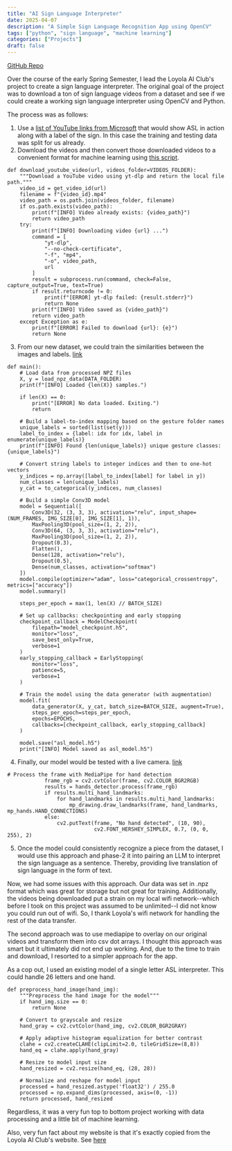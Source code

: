 ```yaml
---
title: "AI Sign Language Interpreter"
date: 2025-04-07
description: "A Simple Sign Language Recognition App using OpenCV"
tags: ["python", "sign language", "machine learning"]
categories: ["Projects"]
draft: false
---
```


[GitHub Repo](https://github.com/loyolaaiclub/Sign-Language-Recognition)

Over the course of the early Spring Semester, I lead the Loyola AI Club's project to create a sign language 
interpreter. The original goal of the project was to download a ton of sign language videos from a dataset and see if we could create a working sign language interpreter using OpenCV and Python. 

The process was as follows:

1. Use a [list of YouTube links from Microsoft](https://github.com/loyolaaiclub/Sign-Language-Recognition/blob/8be753d802f3424ba300037bf7bb17334a498997/MS-ASL/MSASL_val.json) that would show ASL in action along with a label of the sign. In this case the training and testing data was split for us already.
2. Download the videos and then convert those downloaded videos to a convenient format for machine learning using [this script](https://github.com/loyolaaiclub/Sign-Language-Recognition/blob/8be753d802f3424ba300037bf7bb17334a498997/json_process.py). 

```
def download_youtube_video(url, videos_folder=VIDEOS_FOLDER):
    """Download a YouTube video using yt-dlp and return the local file path."""
    video_id = get_video_id(url)
    filename = f"{video_id}.mp4"
    video_path = os.path.join(videos_folder, filename)
    if os.path.exists(video_path):
        print(f"[INFO] Video already exists: {video_path}")
        return video_path
    try:
        print(f"[INFO] Downloading video {url} ...")
        command = [
            "yt-dlp",
            "--no-check-certificate",
            "-f", "mp4",
            "-o", video_path,
            url
        ]
        result = subprocess.run(command, check=False, capture_output=True, text=True)
        if result.returncode != 0:
            print(f"[ERROR] yt-dlp failed: {result.stderr}")
            return None
        print(f"[INFO] Video saved as {video_path}")
        return video_path
    except Exception as e:
        print(f"[ERROR] Failed to download {url}: {e}")
        return None
```

3. From our new dataset, we could train the similarities between the images and labels. [link](https://github.com/loyolaaiclub/Sign-Language-Recognition/blob/8be753d802f3424ba300037bf7bb17334a498997/json_training.py)

```
def main():
    # Load data from processed NPZ files
    X, y = load_npz_data(DATA_FOLDER)
    print(f"[INFO] Loaded {len(X)} samples.")

    if len(X) == 0:
        print("[ERROR] No data loaded. Exiting.")
        return

    # Build a label-to-index mapping based on the gesture folder names
    unique_labels = sorted(list(set(y)))
    label_to_index = {label: idx for idx, label in enumerate(unique_labels)}
    print(f"[INFO] Found {len(unique_labels)} unique gesture classes: {unique_labels}")

    # Convert string labels to integer indices and then to one-hot vectors
    y_indices = np.array([label_to_index[label] for label in y])
    num_classes = len(unique_labels)
    y_cat = to_categorical(y_indices, num_classes)

    # Build a simple Conv3D model
    model = Sequential([
        Conv3D(32, (3, 3, 3), activation="relu", input_shape=(NUM_FRAMES, IMG_SIZE[0], IMG_SIZE[1], 1)),
        MaxPooling3D(pool_size=(1, 2, 2)),
        Conv3D(64, (3, 3, 3), activation="relu"),
        MaxPooling3D(pool_size=(1, 2, 2)),
        Dropout(0.3),
        Flatten(),
        Dense(128, activation="relu"),
        Dropout(0.5),
        Dense(num_classes, activation="softmax")
    ])
    model.compile(optimizer="adam", loss="categorical_crossentropy", metrics=["accuracy"])
    model.summary()

    steps_per_epoch = max(1, len(X) // BATCH_SIZE)

    # Set up callbacks: checkpointing and early stopping
    checkpoint_callback = ModelCheckpoint(
        filepath="model_checkpoint.h5",
        monitor="loss",
        save_best_only=True,
        verbose=1
    )
    early_stopping_callback = EarlyStopping(
        monitor="loss",
        patience=5,
        verbose=1
    )

    # Train the model using the data generator (with augmentation)
    model.fit(
        data_generator(X, y_cat, batch_size=BATCH_SIZE, augment=True),
        steps_per_epoch=steps_per_epoch,
        epochs=EPOCHS,
        callbacks=[checkpoint_callback, early_stopping_callback]
    )

    model.save("asl_model.h5")
    print("[INFO] Model saved as asl_model.h5")
```

4. Finally, our model would be tested with a live camera. [link](https://github.com/loyolaaiclub/Sign-Language-Recognition/blob/8be753d802f3424ba300037bf7bb17334a498997/app_json.py#L24)

```
# Process the frame with MediaPipe for hand detection
            frame_rgb = cv2.cvtColor(frame, cv2.COLOR_BGR2RGB)
            results = hands_detector.process(frame_rgb)
            if results.multi_hand_landmarks:
                for hand_landmarks in results.multi_hand_landmarks:
                    mp_drawing.draw_landmarks(frame, hand_landmarks, mp_hands.HAND_CONNECTIONS)
            else:
                cv2.putText(frame, "No hand detected", (10, 90),
                            cv2.FONT_HERSHEY_SIMPLEX, 0.7, (0, 0, 255), 2)
```

5. Once the model could consistently recognize a piece from the dataset, I would use this approach and phase-2 it into pairing an LLM to interpret the sign language as a sentence. Thereby, providing live translation of sign language in the form of text.

Now, we had some issues with this approach. Our data was set in .npz format which was great for storage but not great for training. Additionally, the videos being downloaded put a strain on my local wifi network--which before I took on this project was assumed to be unlimited--I did not know you could run out of wifi. So, I thank Loyola's wifi network for handling the rest of the data transfer.

The second approach was to use mediapipe to overlay on our original videos and transform them into csv dot arrays. I thought this approach was smart but it ultimately did not end up working. And, due to the time to train and download, I resorted to a simpler approach for the app.

As a cop out, I used an existing model of a single letter ASL interpreter. This could handle 26 letters and one hand. 

```
def preprocess_hand_image(hand_img):
    """Preprocess the hand image for the model"""
    if hand_img.size == 0:
        return None
        
    # Convert to grayscale and resize
    hand_gray = cv2.cvtColor(hand_img, cv2.COLOR_BGR2GRAY)
    
    # Apply adaptive histogram equalization for better contrast
    clahe = cv2.createCLAHE(clipLimit=2.0, tileGridSize=(8,8))
    hand_eq = clahe.apply(hand_gray)
    
    # Resize to model input size
    hand_resized = cv2.resize(hand_eq, (28, 28))
    
    # Normalize and reshape for model input
    processed = hand_resized.astype('float32') / 255.0
    processed = np.expand_dims(processed, axis=(0, -1))
    return processed, hand_resized
```

Regardless, it was a very fun top to bottom project working with data processing and a little bit of machine learning. 

Also, very fun fact about my website is that it's exactly copied from the Loyola AI Club's website. See [here](https://loyolaaiclub.github.io/projects/movierec/)